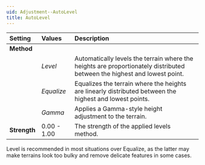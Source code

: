 ```yaml
---
uid: Adjustment--AutoLevel
title: AutoLevel
---
```


| Setting      | Values      | Description                                                                                                              |
| :----------- | :---------- | :----------------------------------------------------------------------------------------------------------------------- |
| **Method**   |
|              | *Level*     | Automatically levels the terrain where the heights are proportionately distributed between the highest and lowest point. |
|              | *Equalize*  | Equalizes the terrain where the heights are linearly distributed between the highest and lowest points.                  |
|              | *Gamma*     | Applies a Gamma-style height adjustment to the terrain.                                                                  |
| **Strength** | 0.00 - 1.00 | The strength of the applied levels method.                                                                               |



Level is recommended in most situations over Equalize, as the latter may make terrains look too bulky and remove delicate features in some cases.

